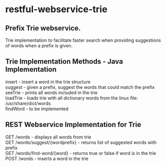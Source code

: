 # restful-webservice-trie

## Prefix Trie webservice. 

Trie implementation to facilitate faster search when providing suggestions of words when a prefix is given.

## Trie Implementation Methods - Java Implementation
insert - insert a word in the trie structure  
suggest - given a prefix, suggest the words that could match the prefix  
seeTrie - prints all words included in the trie  
loadTrie - loads trie with all dictionary words from the linux file: /usr/share/dict/words  
findWord - to be implemented

## REST Webservice Implementation for Trie
GET /words - displays all words from trie  
GET /words/suggest/{wordprefix} - returns list of suggested words with prefix  
GET /words/find-word/{word} - returns true or false if word is in the trie  
POST /words - inserts a word in the trie

